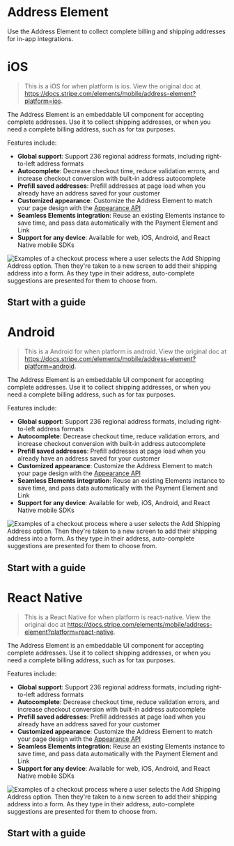 # Address Element

Use the Address Element to collect complete billing and shipping addresses for in-app integrations.

# iOS

> This is a iOS for when platform is ios. View the original doc at https://docs.stripe.com/elements/mobile/address-element?platform=ios.

The Address Element is an embeddable UI component for accepting complete addresses. Use it to collect shipping addresses, or when you need a complete billing address, such as for tax purposes.

Features include:

- **Global support**: Support 236 regional address formats, including right-to-left address formats
- **Autocomplete**: Decrease checkout time, reduce validation errors, and increase checkout conversion with built-in address autocomplete
- **Prefill saved addresses**: Prefill addresses at page load when you already have an address saved for your customer
- **Customized appearance**: Customize the Address Element to match your page design with the [Appearance API](https://docs.stripe.com/elements/appearance-api.md)
- **Seamless Elements integration**: Reuse an existing Elements instance to save time, and pass data automatically with the Payment Element and Link
- **Support for any device**: Available for web, iOS, Android, and React Native mobile SDKs

![Examples of a checkout process where a user selects the Add Shipping Address option. Then they're taken to a new screen to add their shipping address into a form. As they type in their address, auto-complete suggestions are presented for them to choose from.](images/mobile/address-element/ios-overview.png)

## Start with a guide

# Android

> This is a Android for when platform is android. View the original doc at https://docs.stripe.com/elements/mobile/address-element?platform=android.

The Address Element is an embeddable UI component for accepting complete addresses. Use it to collect shipping addresses, or when you need a complete billing address, such as for tax purposes.

Features include:

- **Global support**: Support 236 regional address formats, including right-to-left address formats
- **Autocomplete**: Decrease checkout time, reduce validation errors, and increase checkout conversion with built-in address autocomplete
- **Prefill saved addresses**: Prefill addresses at page load when you already have an address saved for your customer
- **Customized appearance**: Customize the Address Element to match your page design with the [Appearance API](https://docs.stripe.com/elements/appearance-api.md)
- **Seamless Elements integration**: Reuse an existing Elements instance to save time, and pass data automatically with the Payment Element and Link
- **Support for any device**: Available for web, iOS, Android, and React Native mobile SDKs

![Examples of a checkout process where a user selects the Add Shipping Address option. Then they're taken to a new screen to add their shipping address into a form. As they type in their address, auto-complete suggestions are presented for them to choose from.](images/mobile/address-element/android-overview.png)

## Start with a guide

# React Native

> This is a React Native for when platform is react-native. View the original doc at https://docs.stripe.com/elements/mobile/address-element?platform=react-native.

The Address Element is an embeddable UI component for accepting complete addresses. Use it to collect shipping addresses, or when you need a complete billing address, such as for tax purposes.

Features include:

- **Global support**: Support 236 regional address formats, including right-to-left address formats
- **Autocomplete**: Decrease checkout time, reduce validation errors, and increase checkout conversion with built-in address autocomplete
- **Prefill saved addresses**: Prefill addresses at page load when you already have an address saved for your customer
- **Customized appearance**: Customize the Address Element to match your page design with the [Appearance API](https://docs.stripe.com/elements/appearance-api.md)
- **Seamless Elements integration**: Reuse an existing Elements instance to save time, and pass data automatically with the Payment Element and Link
- **Support for any device**: Available for web, iOS, Android, and React Native mobile SDKs

![Examples of a checkout process where a user selects the Add Shipping Address option. Then they're taken to a new screen to add their shipping address into a form. As they type in their address, auto-complete suggestions are presented for them to choose from.](images/mobile/address-element/android-overview.png)

## Start with a guide
